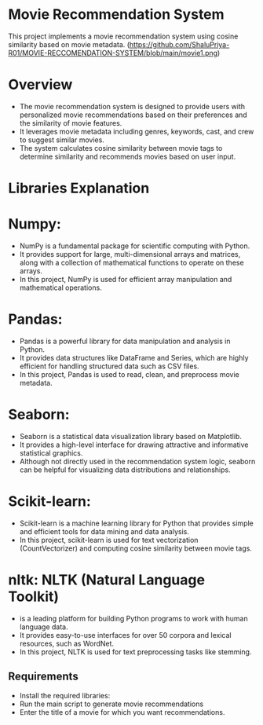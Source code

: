 # Movie Recommendation System
  This project implements a movie recommendation system using cosine similarity based on movie metadata.
  (https://github.com/ShaluPriya-R01/MOVIE-RECCOMENDATION-SYSTEM/blob/main/movie1.png)


# Overview
  - The movie recommendation system is designed to provide users with personalized movie recommendations based on their preferences and the similarity of movie features.
  - It leverages movie metadata including genres, keywords, cast, and crew to suggest similar movies. 
  - The system calculates cosine similarity between movie tags to determine similarity and recommends movies based on user input.

# Libraries Explanation
# Numpy:
- NumPy is a fundamental package for scientific computing with Python.
- It provides support for large, multi-dimensional arrays and matrices, along with a collection of mathematical functions to operate on these arrays.
- In this project, NumPy is used for efficient array manipulation and mathematical operations.

# Pandas: 
- Pandas is a powerful library for data manipulation and analysis in Python. 
- It provides data structures like DataFrame and Series, which are highly efficient for handling structured data such as CSV files. 
- In this project, Pandas is used to read, clean, and preprocess movie metadata.

# Seaborn:
- Seaborn is a statistical data visualization library based on Matplotlib. 
- It provides a high-level interface for drawing attractive and informative statistical graphics. 
- Although not directly used in the recommendation system logic, seaborn can be helpful for visualizing data distributions and relationships.

# Scikit-learn:
- Scikit-learn is a machine learning library for Python that provides simple and efficient tools for data mining and data analysis.
- In this project, scikit-learn is used for text vectorization (CountVectorizer) and computing cosine similarity between movie tags.

# nltk: NLTK (Natural Language Toolkit)
- is a leading platform for building Python programs to work with human language data.
- It provides easy-to-use interfaces for over 50 corpora and lexical resources, such as WordNet.
- In this project, NLTK is used for text preprocessing tasks like stemming.

## Requirements
- Install the required libraries:
- Run the main script to generate movie recommendations
- Enter the title of a movie for which you want recommendations.
